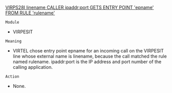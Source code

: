 [VIRPS28I linename CALLER ipaddr:port GETS ENTRY POINT 'epname' FROM RULE 'rulename'](https://virtel.readthedocs.io/en/latest/manuals/virtel/Virtel459MG/messages.html?highlight=VIRPS28I#VIRPS28I)

`Module`
- VIRPESIT

`Meaning`
- VIRTEL chose entry point epname for an incoming call on the VIRPESIT line whose external name is linename, because the call matched the rule named rulename. ipaddr:port is the IP address and port number of the calling application.

`Action`
- None.
